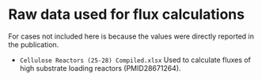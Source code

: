 # Raw data used for flux calculations
For cases not included here is because the values were directly reported in the
publication.

- `Cellulose Reactors (25-28) Compiled.xlsx` Used to calculate fluxes of high
  substrate loading reactors (PMID28671264).

